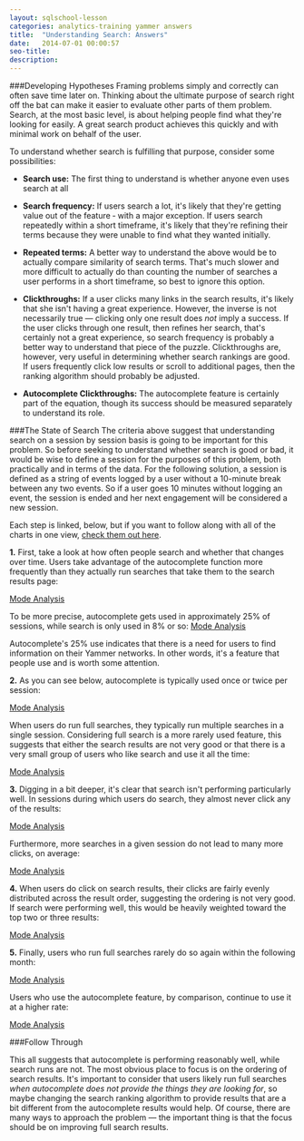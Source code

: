 ```yaml
---
layout: sqlschool-lesson
categories: analytics-training yammer answers
title:  "Understanding Search: Answers"
date:   2014-07-01 00:00:57
seo-title: 
description: 
---
```

###Developing Hypotheses
Framing problems simply and correctly can often save time later on. Thinking about the ultimate purpose of search right off the bat can make it easier to evaluate other parts of them problem. Search, at the most basic level, is about helping people find what they're looking for easily. A great search product achieves this quickly and with minimal work on behalf of the user.

To understand whether search is fulfilling that purpose, consider some possibilities:

* **Search use:** The first thing to understand is whether anyone even uses search at all
* **Search frequency:** If users search a lot, it's likely that they're getting value out of the feature &dash; with a major exception. If users search repeatedly within a short timeframe, it's likely that they're refining their terms because they were unable to find what they wanted initially.
* **Repeated terms:** A better way to understand the above would be to actually compare similarity of search terms. That's much slower and more difficult to actually do than counting the number of searches a user performs in a short timeframe, so best to ignore this option.
* **Clickthroughs:** If a user clicks many links in the search results, it's likely that she isn't having a great experience. However, the inverse is not necessarily true &mdash; clicking only one result does *not* imply a success. If the user clicks through one result, then refines her search, that's certainly not a great experience, so search frequency is probably a better way to understand that piece of the puzzle. Clickthroughs are, however, very useful in determining whether search rankings are good. If users frequently click low results or scroll to additional pages, then the ranking algorithm should probably be adjusted.
  
* **Autocomplete Clickthroughs:** The autocomplete feature is certainly part of the equation, though its success should be measured separately to understand its role.

<div id="solution"></div>
###The State of Search
The criteria above suggest that understanding search on a session by session basis is going to be important for this problem. So before seeking to understand whether search is good or bad, it would be wise to define a session for the purposes of this problem, both practically and in terms of the data. For the following solution, a session is defined as a string of events logged by a user without a 10-minute break between any two events. So if a user goes 10 minutes without logging an event, the session is ended and her next engagement will be considered a new session.

Each step is linked, below, but if you want to follow along with all of the charts in one view, [check them out here](https://modeanalytics.com/modeanalytics/lists/2abc9a78b465/runs/23905dfc4e89).

**1.** First, take a look at how often people search and whether that changes over time. Users take advantage of the autocomplete function more frequently than they actually run searches that take them to the search results page:

<a href="https://modeanalytics.com/benn/reports/c1039e799f77/runs/21a44c0d302d/embed" class="mode-embed">Mode Analysis</a><script src="https://modeanalytics.com/embed/embed.js"></script>

To be more precise, autocomplete gets used in approximately 25% of sessions, while search is only used in 8% or so:
<a href="https://modeanalytics.com/benn/reports/c1039e799f77/embed" class="mode-embed">Mode Analysis</a><script src="https://modeanalytics.com/embed/embed.js"></script>

Autocomplete's 25% use indicates that there is a need for users to find information on their Yammer networks. In other words, it's a feature that people use and is worth some attention.

**2.** As you can see below, autocomplete is typically used once or twice per session:

<a href="https://modeanalytics.com/benn/reports/83610ace1078/runs/10f5c4fa2c0d/embed" class="mode-embed">Mode Analysis</a><script src="https://modeanalytics.com/embed/embed.js"></script>

When users do run full searches, they typically run multiple searches in a single session. Considering full search is a more rarely used feature, this suggests that either the search results are not very good or that there is a very small group of users who like search and use it all the time:

<a href="https://modeanalytics.com/benn/reports/5e26ef62a86a/runs/6961dbe427ea/embed" class="mode-embed">Mode Analysis</a><script src="https://modeanalytics.com/embed/embed.js"></script>

**3.** Digging in a bit deeper, it's clear that search isn't performing particularly well. In sessions during which users do search, they almost never click any of the results:

<a href="https://modeanalytics.com/benn/reports/6bee31ccfa53/runs/7854d26dd339/embed" class="mode-embed">Mode Analysis</a><script src="https://modeanalytics.com/embed/embed.js"></script>

Furthermore, more searches in a given session do not lead to many more clicks, on average:

<a href="https://modeanalytics.com/benn/reports/0fd7ebdac16b/runs/bd0455fb03dc/embed" class="mode-embed">Mode Analysis</a><script src="https://modeanalytics.com/embed/embed.js"></script>

**4.** When users do click on search results, their clicks are fairly evenly distributed across the result order, suggesting the ordering is not very good. If search were performing well, this would be heavily weighted toward the top two or three results:

<a href="https://modeanalytics.com/benn/reports/12aeb5489382/runs/62a6c94929f2/embed" class="mode-embed">Mode Analysis</a><script src="https://modeanalytics.com/embed/embed.js"></script>

**5.** Finally, users who run full searches rarely do so again within the following month:

<a href="https://modeanalytics.com/benn/reports/f5a390533fd3/runs/e1d68b3df1ca/embed" class="mode-embed">Mode Analysis</a><script src="https://modeanalytics.com/embed/embed.js"></script>

Users who use the autocomplete feature, by comparison, continue to use it at a higher rate:

<a href="https://modeanalytics.com/benn/reports/74e69cfb70fb/runs/8e510800a865/embed" class="mode-embed">Mode Analysis</a><script src="https://modeanalytics.com/embed/embed.js"></script>

###Follow Through

This all suggests that autocomplete is performing reasonably well, while search runs are not. The most obvious place to focus is on the ordering of search results. It's important to consider that users likely run full searches *when autocomplete does not provide the things they are looking for*, so maybe changing the search ranking algorithm to provide results that are a bit different from the autocomplete results would help. Of course, there are many ways to approach the problem &mdash; the important thing is that the focus should be on improving full search results.
